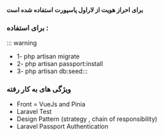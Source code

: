 #### **برای احراز هویت از لاراول پاسپورت استفاده شده است**

### برای استفاده :
::: warning
- 1- php artisan migrate
- 2- php artisan passport:install
- 3- php artisan db:seed:::

### ویژگی های به کار رفته
- Front = VueJs and Pinia
- Laravel Test
- Design Pattern (strategy , chain of responsibility)
- Laravel Passport Authentication
